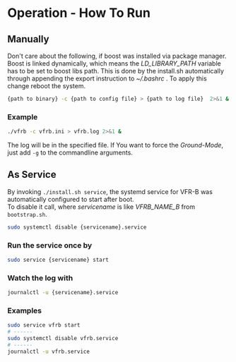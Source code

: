 # Operation - How To Run

## Manually

Don't care about the following, if boost was installed via package manager.
Boost is linked dynamically, which means the *LD_LIBRARY_PATH* variable has to be set to boost libs path.
This is done by the install.sh automatically through appending the export instruction to *~/.bashrc* .
To apply this change reboot the system.

```bash
{path to binary} -c {path to config file} > {path to log file}  2>&1 &
```

### Example

```bash
./vfrb -c vfrb.ini > vfrb.log 2>&1 &
```

The log will be in the specified file.
If You want to force the *Ground-Mode*, just add `-g` to the commandline arguments.

## As Service

By invoking `./install.sh service`, the systemd service for VFR-B was automatically configured to start after boot.  
To disable it call, where *servicename* is like *VFRB_NAME_B* from `bootstrap.sh`.

```bash
sudo systemctl disable {servicename}.service
```

### Run the service once by

```bash
sudo service {servicename} start
```

### Watch the log with

```bash
journalctl -u {servicename}.service
```

### Examples

```bash
sudo service vfrb start
# ------
sudo systemctl disable vfrb.service
# ------
journalctl -u vfrb.service
```